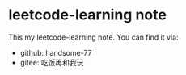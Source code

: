 # leetcode-learning note
This my leetcode-learning note.
You can find it via:
- github: handsome-77
- gitee: 吃饭再和我玩
